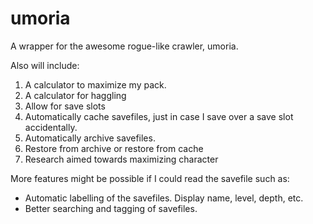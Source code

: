 # umoria
A wrapper for the awesome rogue-like crawler, umoria.

Also will include:
1. A calculator to maximize my pack.
2. A calculator for haggling
3. Allow for save slots
4. Automatically cache savefiles, just in case I save over a save slot accidentally.
5. Automatically archive savefiles.
6. Restore from archive or restore from cache
7. Research aimed towards maximizing character

More features might be possible if I could read the savefile such as:
- Automatic labelling of the savefiles. Display name, level, depth, etc.
- Better searching and tagging of savefiles.